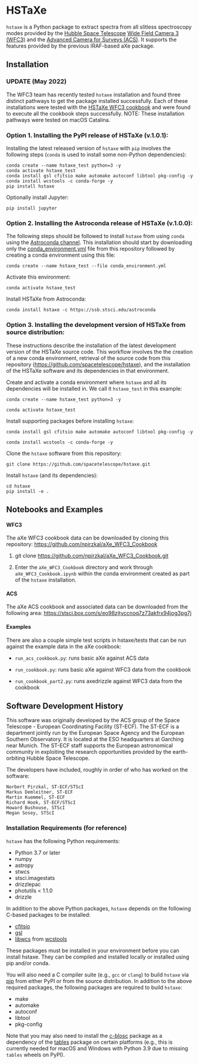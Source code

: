 # HSTaXe

`hstaxe` is a Python package to extract spectra from all
slitless spectroscopy modes provided by the [Hubble Space
Telescope](https://www.stsci.edu/hst) [Wide Field Camera
3 (WFC3)](https://www.stsci.edu/hst/instrumentation/wfc3)
and the [Advanced Camera for Surveys
(ACS)](https://www.stsci.edu/hst/instrumentation/acs). It supports the
features provided by the previous IRAF-based aXe package.


## Installation

### UPDATE (May 2022)

The WFC3 team has recently tested `hstaxe` installation and found
three distinct pathways to get the package installed successfully.
Each of these installations were tested with the [HSTaXe WFC3
cookbook](https://github.com/npirzkal/aXe_WFC3_Cookbook) and were found
to execute all the cookbook steps successfully. NOTE: These installation
pathways were tested on macOS Catalina.


### Option 1. Installing the PyPI release of HSTaXe (v.1.0.1):

Installing the latest released version of `hstaxe` with `pip` involves
the following steps (`conda` is used to install some non-Python
dependencies):

    conda create --name hstaxe_test python=3 -y
    conda activate hstaxe_test
    conda install gsl cfitsio make automake autoconf libtool pkg-config -y
    conda install wcstools -c conda-forge -y
    pip install hstaxe

Optionally install Jupyter:

    pip install jupyter


### Option 2. Installing the Astroconda release of HSTaXe (v.1.0.0):

The following steps should be followed to install
`hstaxe` from using `conda` using the [Astroconda
channel](https://astroconda.readthedocs.io/en/latest).
This installation should start by downloading only the
[conda_environment.yml](https://raw.githubusercontent.com/spacetelescope/hstaxe/master/conda_environment.yml) file from this repository
followed by creating a conda environment using this file:

    conda create --name hstaxe_test --file conda_environment.yml

Activate this environment:

    conda activate hstaxe_test

Install HSTaXe from Astroconda:

    conda install hstaxe -c https://ssb.stsci.edu/astroconda


### Option 3. Installing the development version of HSTaXe from source distribution:

These instructions describe the installation of the latest development
version of the HSTaXe source code. This workflow involves the the
creation of a new conda environment, retrieval of the source code
from this repository (https://github.com/spacetelescope/hstaxe), and
the installation of the HSTaXe software and its dependencies in that
environment.

Create and activate a conda environment where `hstaxe` and all its
dependencies will be installed in. We call it `hstaxe_test` in this
example:

    conda create --name hstaxe_test python=3 -y

    conda activate hstaxe_test

Install supporting packages before installing `hstaxe`:

    conda install gsl cfitsio make automake autoconf libtool pkg-config -y

    conda install wcstools -c conda-forge -y

Clone the `hstaxe` software from this repository:

    git clone https://github.com/spacetelescope/hstaxe.git

Install `hstaxe` (and its dependencies):

    cd hstaxe
    pip install -e .


## Notebooks and Examples

#### WFC3

The aXe WFC3 cookbook data can be downloaded by cloning this repository:
https://github.com/npirzkal/aXe_WFC3_Cookbook

1. git clone https://github.com/npirzkal/aXe_WFC3_Cookbook.git

2. Enter the `aXe_WFC3_Cookbook` directory and work through
   `aXe_WFC3_Cookbook.ipynb` within the conda environment created as
   part of the `hstaxe` installation.

#### ACS

The aXe ACS cookbook and associated data can be downloaded from the
following area: https://stsci.box.com/s/eo98zjtyccnoq7z73akfrx94jog3pg7j

#### Examples

There are also a couple simple test scripts in hstaxe/tests that can be
run against the example data in the aXe cookbook:

  * `run_acs_cookbook.py`: runs basic aXe against ACS data

  * `run_cookbook.py`: runs basic aXe against WFC3 data from the cookbook

  * `run_cookbook_part2.py`: runs axedrizzle against WFC3 data from the cookbook


## Software Development History

This software was originally developed by the ACS group of the Space
Telescope - European Coordinating Facility (ST-ECF). The ST-ECF is a
department jointly run by the European Space Agency and the European
Southern Observatory. It is located at the ESO headquarters at Garching
near Munich. The ST-ECF staff supports the European astronomical
community in exploiting the research opportunities provided by the
earth-orbiting Hubble Space Telescope.

The developers have included, roughly in order of who has worked on the
software:

    Norbert Pirzkal, ST-ECF/STScI
    Markus Demleitner, ST-ECF
    Martin Kuemmel, ST-ECF
    Richard Hook, ST-ECF/STScI
    Howard Bushouse, STScI
    Megan Sosey, STScI


### Installation Requirements (for reference)

`hstaxe` has the following Python requirements:

  * Python 3.7 or later
  * numpy
  * astropy
  * stwcs
  * stsci.imagestats
  * drizzlepac
  * photutils < 1.1.0
  * drizzle

In addition to the above Python packages, `hstaxe` depends on the
following C-based packages to be installed:

  * [cfitsio](https://heasarc.gsfc.nasa.gov/lheasoft/fitsio/fitsio.html)
  * [gsl](https://www.gnu.org/software/gsl/)
  * [libwcs](http://tdc-www.harvard.edu/software/wcstools/subroutines/libwcs.wcs.html) from [wcstools](http://tdc-www.harvard.edu/wcstools/)

These packages must be installed in your environment before you can
install hstaxe. They can be compiled and installed locally or installed
using pip and/or conda.

You will also need a C compiler suite (e.g., ``gcc`` or ``clang``) to
build `hstaxe` via [pip](https://pip.pypa.io/en/latest/) from either
PyPI or from the source distribution. In addition to the above required
packages, the following packages are required to build `hstaxe`:

  * make
  * automake
  * autoconf
  * libtool
  * pkg-config

Note that you may also need to install the
[c-blosc](https://github.com/Blosc/c-blosc) package as a dependency
of the [tables](https://pypi.org/project/tables/) package on certain
platforms (e.g., this is currently needed for macOS and Windows with
Python 3.9 due to missing `tables` wheels on PyPI).
